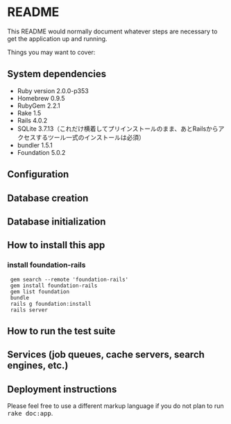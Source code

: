 # README

This README would normally document whatever steps are necessary to get the
application up and running.

Things you may want to cover:


## System dependencies
* Ruby version
2.0.0-p353
* Homebrew
0.9.5
* RubyGem
2.2.1
* Rake
1.5
* Rails
4.0.2
* SQLite
3.7.13（これだけ横着してプリインストールのまま、あとRailsからアクセスするツール一式のインストールは必須）
* bundler
1.5.1
* Foundation
5.0.2

## Configuration

## Database creation

## Database initialization

## How to install this app
### install foundation-rails

	 gem search --remote 'foundation-rails'
	 gem install foundation-rails
	 gem list foundation
	 bundle
	 rails g foundation:install
	 rails server

## How to run the test suite

## Services (job queues, cache servers, search engines, etc.)

## Deployment instructions
Please feel free to use a different markup language if you do not plan to run
<tt>rake doc:app</tt>.

